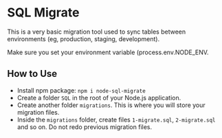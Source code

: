 # SQL Migrate

This is a very basic migration tool used to sync tables between environments (eg, production, staging, development).

Make sure you set your environment variable (process.env.NODE_ENV.

## How to Use
- Install npm package: `npm i node-sql-migrate`
- Create a folder `SQL` in the root of your Node.js application.
- Create another folder `migrations`. This is where you will store your migration files.
- Inside the `migrations` folder, create files `1-migrate.sql`, `2-migrate.sql` and so on. Do not redo previous migration files.
